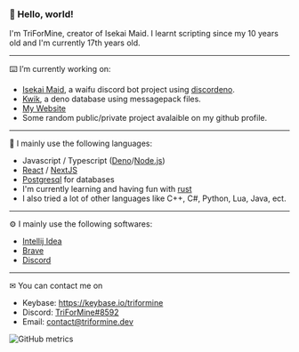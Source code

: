 ### 👋 Hello, world!

I'm TriForMine, creator of Isekai Maid. I learnt scripting since my 10 years old and I'm currently 17th years old.

---

⌨️ I’m currently working on:
- [Isekai Maid](https://www.isekaimaid.xyz/), a waifu discord bot project using [discordeno](https://github.com/discordeno/discordeno).
- [Kwik](https://github.com/TriForMine/kwik), a deno database using messagepack files.
- [My Website](https://www.triformine.dev/)
- Some random public/private project avalaible on my github profile.

---

🔧 I mainly use the following languages:
- Javascript / Typescript ([Deno](https://deno.land/)/[Node.js](https://nodejs.org/))
- [React](https://reactjs.org/) / [NextJS](https://nextjs.org/)
- [Postgresql](https://www.postgresql.org/) for databases
- I'm currently learning and having fun with [rust](https://www.rust-lang.org/)
- I also tried a lot of other languages like C++, C#, Python, Lua, Java, ect.

---

⚙ I mainly use the following softwares:
- [Intellij Idea](https://www.jetbrains.com/idea/)
- [Brave](https://brave.com/)
- [Discord](https://discord.com/)

---
✉ You can contact me on 
- Keybase: https://keybase.io/triformine
- Discord: [TriForMine#8592](https://discordapp.com/users/140909429993373697)
- Email: [contact@triformine.dev](mailto:contact@triformine.dev)

![GitHub metrics](https://metrics.lecoq.io/lumap?languages=1&gists=1&followup=1)
